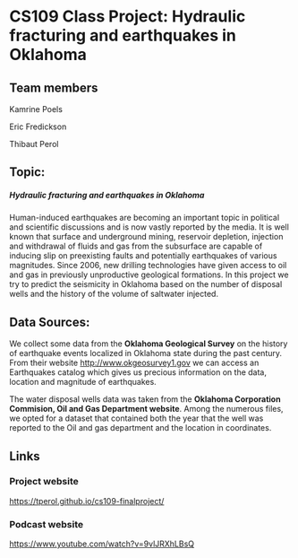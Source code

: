 # CS109 Class Project: Hydraulic fracturing and earthquakes in Oklahoma

## Team members

Kamrine Poels

Eric Fredickson

Thibaut Perol

## Topic:

##### Hydraulic fracturing and earthquakes in Oklahoma

Human-induced earthquakes are becoming an important topic in political and scientific discussions and is now vastly reported by the media. It is well known that surface and underground mining, reservoir depletion, injection and withdrawal of fluids and gas from the subsurface are capable of inducing slip on preexisting faults and potentially earthquakes of various magnitudes. Since 2006, new drilling technologies have given access to oil and gas in previously unproductive geological formations. In this project we try to predict the seismicity in Oklahoma based on the number of disposal wells and the history of the volume of saltwater injected.

## Data Sources:

We collect some data from the **Oklahoma Geological Survey** on the history of earthquake events localized in Oklahoma state during the past century. From their website http://www.okgeosurvey1.gov we can access an Earthquakes catalog which gives us precious information on the data, location and magnitude of earthquakes.



The water disposal wells data was taken from the **Oklahoma Corporation Commision, Oil and Gas Department website**. Among the numerous files, we opted for a dataset that contained both the year that the well was reported to the Oil and gas department and the location in coordinates.

## Links

### Project website

https://tperol.github.io/cs109-finalproject/

### Podcast website

https://www.youtube.com/watch?v=9vlJRXhLBsQ